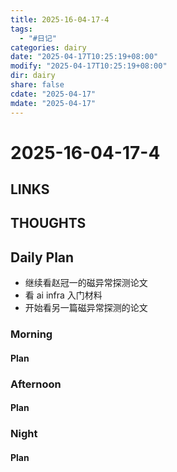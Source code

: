 ```yaml
---
title: 2025-16-04-17-4
tags:
  - "#日记"
categories: dairy
date: "2025-04-17T10:25:19+08:00"
modify: "2025-04-17T10:25:19+08:00"
dir: dairy
share: false
cdate: "2025-04-17"
mdate: "2025-04-17"
---
```


# 2025-16-04-17-4

## LINKS

## THOUGHTS

## Daily Plan

- 继续看赵冠一的磁异常探测论文
- 看 ai infra 入门材料
- 开始看另一篇磁异常探测的论文

### Morning

#### Plan

### Afternoon

#### Plan

### Night

#### Plan
